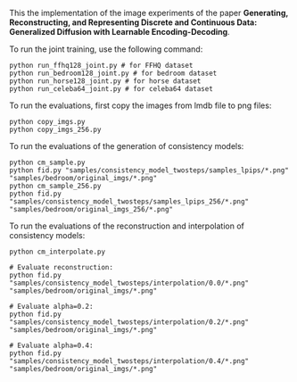 This the implementation of the image experiments of the paper **Generating, Reconstructing, and Representing Discrete and Continuous Data: Generalized Diffusion with Learnable Encoding-Decoding**. 

To run the joint training, use the following command: 
```
python run_ffhq128_joint.py # for FFHQ dataset
python run_bedroom128_joint.py # for bedroom dataset
python run_horse128_joint.py # for horse dataset
python run_celeba64_joint.py # for celeba64 dataset
```

To run the evaluations, first copy the images from lmdb file to png files:
```
python copy_imgs.py
python copy_imgs_256.py
```

To run the evaluations of the generation of consistency models:
```
python cm_sample.py
python fid.py "samples/consistency_model_twosteps/samples_lpips/*.png" "samples/bedroom/original_imgs/*.png"
python cm_sample_256.py
python fid.py "samples/consistency_model_twosteps/samples_lpips_256/*.png" "samples/bedroom/original_imgs_256/*.png"
```

To run the evaluations of the reconstruction and interpolation of consistency models:
```
python cm_interpolate.py

# Evaluate reconstruction:
python fid.py "samples/consistency_model_twosteps/interpolation/0.0/*.png" "samples/bedroom/original_imgs/*.png"

# Evaluate alpha=0.2:
python fid.py "samples/consistency_model_twosteps/interpolation/0.2/*.png" "samples/bedroom/original_imgs/*.png"

# Evaluate alpha=0.4:
python fid.py "samples/consistency_model_twosteps/interpolation/0.4/*.png" "samples/bedroom/original_imgs/*.png"
```

